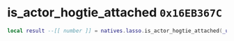 # is_actor_hogtie_attached `0x16EB367C`

```lua
local result --[[ number ]] = natives.lasso.is_actor_hogtie_attached(_unk0 --[[ number ]])
```